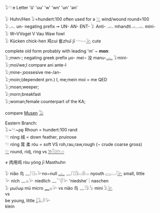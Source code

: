 𓅱𓍢𓏲e Letter 'ũ' 'uu' 'w' 'wn' 'un' 'ən'  

𓅱 Huhn/Hen 𓅱=hundert:100 often used for ə [𓍢](𓍢)[𓏲](𓏲) wind/wound  round=100  
𓅱𓂜 un-  negating prefix  ➙ UN- AN- ENT- 𓅱 Anti- 𓂜 mhandti𓂜𓂜 mini-  
𓅱 W~VVogel V Vau Waw fowl  
𓅱 Kücken chick-hen 鸡cui 隹zhuī jī 𓎡𓏏𓏏[𓅪](𓅪) cute  

complete old form probably with leading 'm' ~ **mon**:  
𓅱;mwn-; negating greek prefix μo- mei¬ 	没​ manu-[𓂜](𓂜) 𓅱mini-  
𓅱;moi/we;I compare ani ante-I  
𓅱;mine-;possesive me-/an-  
𓅱;moin;(dependent prn.) I, me;mein moi = me QED  
𓅱;moan;weeper;  
𓅱;morn;breakfast  
𓅱;woman;female counterpart of the KA;  

compare [Musen](Musen) [𓅐](𓅐)  

Eastern Branch:  
𓅱~𓍢𓏲~ρϱ Rhoun = hundert:100 rand  
𓍢𓏲 róng 绒 = down feather, pruinose  
𓍢𓏲 róng 茸 柔 róu = soft VS roh,rau,raw,rough (¬ crude coarse gross)  
[𓍢](𓍢)[𓏲](𓏲) round, ridj, ring  vs [𓌗](𓌗)[𓍵](𓍵)[𓍶](𓍶)[𓋪](𓋪)[𓏸](𓏸)[𓏌](𓏌)  

≠ 肉​用​鸡 ròu yòng jī Masthuhn  


𓅱 niǎo 鸟 𓈖𓉔𓏮𓅪no~null [𓂜](𓂜) 𓈖𓉔𓅱𓏮𓀀𓏥  nyouth 𓈙𓂋𓇋[𓅪](𓅪) small, little  
𓅪 nich 𓈖𓐍𓅪 niedlich 𓈖𓆓𓋴𓅪 'niedshe' 𓇛 naschen  
𓅱 µω/ωµ mü micro [𓈖](𓈖)𓐍𓅪   vs niǎo 鸟 𓈖𓇋𓅱𓅦  mini 𓅱[𓅪](𓅪)  
vs  
   be young, little   [𓆼](𓆼)𓄿𓀔𓅪  
klein  